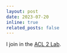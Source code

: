 ```yaml
---
layout: post
date: 2023-07-20 
inline: true
related_posts: false
---
```


I join in the [ACL 2 Lab](https://uta-acl2.github.io).